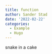 ```yaml
---
title: function
author: Sander Stad
date: '2022-02-22'
categories:
  - Example
  - Hugo
---
```

 snake in a cake